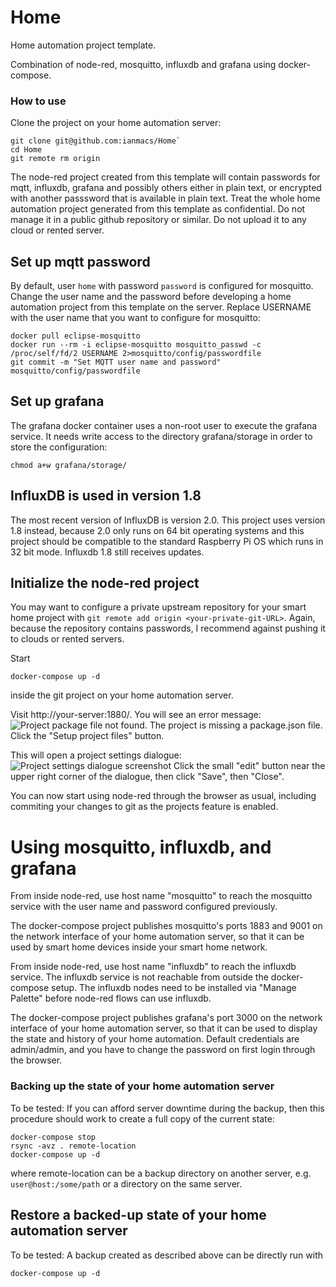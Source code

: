 Home
====

Home automation project template.

Combination of node-red, mosquitto, influxdb and grafana using docker-compose.

### How to use

Clone the project on your home automation server:

```
git clone git@github.com:ianmacs/Home`
cd Home
git remote rm origin
```

The node-red project created from this template will contain passwords
for mqtt, influxdb, grafana and possibly others either in plain text,
or encrypted with another passsword that is available in plain text.
Treat the whole home automation project generated from this template
as confidential.  Do not manage it in a public github repository or
similar.  Do not upload it to any cloud or rented server.

## Set up mqtt password

By default, user `home` with password `password` is configured for
mosquitto.  Change the user name and the password before developing a
home automation project from this template on the server.  Replace
USERNAME with the user name that you want to configure for mosquitto:

```
docker pull eclipse-mosquitto
docker run --rm -i eclipse-mosquitto mosquitto_passwd -c /proc/self/fd/2 USERNAME 2>mosquitto/config/passwordfile
git commit -m "Set MQTT user name and password" mosquitto/config/passwordfile
```

## Set up grafana

The grafana docker container uses a non-root user to execute the grafana
service.  It needs write access to the directory grafana/storage in
order to store the configuration:

```
chmod a+w grafana/storage/
```

## InfluxDB is used in version 1.8

The most recent version of InfluxDB is version 2.0.  This project uses
version 1.8 instead, because 2.0 only runs on 64 bit operating systems
and this project should be compatible to the standard Raspberry Pi OS
which runs in 32 bit mode.  Influxdb 1.8 still receives updates.

## Initialize the node-red project

You may want to configure a private upstream repository for your smart
home project with `git remote add origin <your-private-git-URL>`.
Again, because the repository contains passwords, I recommend against
pushing it to clouds or rented servers.

Start
```
docker-compose up -d
```
inside the git project on your home automation server.

Visit http://your-server:1880/.  You will see an error message:
![Project package file not found. The project is missing a
package.json file.](./docs/imgs/Project-package-file-not-found.png)
Click the "Setup project files" button.

This will open a project settings dialogue: ![Project settings
dialogue screenshot](./docs/imgs/Project-Settings.png) Click the small
"edit" button near the upper right corner of the dialogue, then click
"Save", then "Close".

You can now start using node-red through the browser as usual,
including commiting your changes to git as the projects feature is
enabled.

# Using mosquitto, influxdb, and grafana

From inside node-red, use host name "mosquitto" to reach the mosquitto
service with the user name and password configured previously.

The docker-compose project publishes mosquitto's ports 1883 and 9001
on the network interface of your home automation server, so that it
can be used by smart home devices inside your smart home network.

From inside node-red, use host name "influxdb" to reach the influxdb
service.  The influxdb service is not reachable from outside the
docker-compose setup.  The influxdb nodes need to be installed via
"Manage Palette" before node-red flows can use influxdb.

The docker-compose project publishes grafana's port 3000 on the
network interface of your home automation server, so that it can be
used to display the state and history of your home automation.
Default credentials are admin/admin, and you have to change the
password on first login through the browser.

### Backing up the state of your home automation server

To be tested: If you can afford server downtime during the backup, then
this procedure should work to create a full copy of the current state:
```
docker-compose stop
rsync -avz . remote-location
docker-compose up -d
```

where remote-location can be a backup directory on another server, e.g.
`user@host:/some/path` or a directory on the same server.

## Restore a backed-up state of your home automation server

To be tested:  A backup created as described above can be directly run with
```
docker-compose up -d
```
